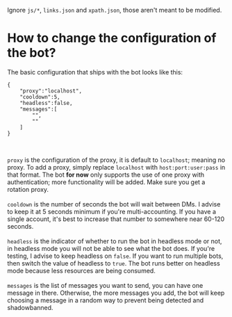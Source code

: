 Ignore ```js/*```, ```links.json``` and ```xpath.json```, those aren't meant to be modified.
# How to change the configuration of the bot?
The basic configuration that ships with the bot looks like this:
```
{
    "proxy":"localhost",
    "cooldown":5,
    "headless":false,
    "messages":[
        "",
        ""
    ]
}
```
<br>

```proxy``` is the configuration of the proxy, it is default to ```localhost```; meaning no proxy. To add a proxy, simply replace ```localhost``` with ```host:port:user:pass``` in that format. The bot **for now** only supports the use of one proxy with authentication; more functionality will be added. Make sure you get a rotation proxy.<br><br>
```cooldown``` is the number of seconds the bot will wait between DMs. I advise to keep it at 5 seconds minimum if you're multi-accounting. If you have a single account, it's best to increase that number to somewhere near 60-120 seconds.<br><br>
```headless``` is the indicator of whether to run the bot in headless mode or not, in headless mode you will not be able to see what the bot does. If you're testing, I advise to keep headless on ```false```. If you want to run multiple bots, then switch the value of headless to ```true```. The bot runs better on headless mode because less resources are being consumed.<br><br>
```messages``` is the list of messages you want to send, you can have one message in there. Otherwise, the more messages you add, the bot will keep choosing a message in a random way to prevent being detected and shadowbanned.